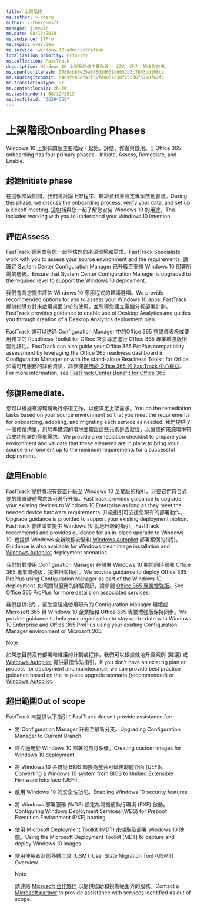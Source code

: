 ```yaml
---
title: 上架階段
ms.author: v-rberg
author: v-rberg-msft
manager: jimmuir
ms.date: 08/13/2019
ms.audience: ITPro
ms.topic: overview
ms.service: windows-10-administration
localization_priority: Priority
ms.collection: FastTrack
description: Windows 10 上架有四個主要階段 - 起始、評估、修復與啟用。
ms.openlocfilehash: 0789cb80e25a085d2d631d6032b5c7663bd1b8c2
ms.sourcegitcommit: d469f9b0dfa7f39fde051c38f255d6f5790f62f5
ms.translationtype: HT
ms.contentlocale: zh-TW
ms.lasthandoff: 08/12/2019
ms.locfileid: "36294359"
---
```

# <a name="onboarding-phases"></a><span data-ttu-id="ec509-103">上架階段</span><span class="sxs-lookup"><span data-stu-id="ec509-103">Onboarding Phases</span></span>

<span data-ttu-id="ec509-104">Windows 10 上架有四個主要階段 - 起始、評估、修復與啟用。</span><span class="sxs-lookup"><span data-stu-id="ec509-104">[] Office 365 onboarding has four primary phases—Initiate, Assess, Remediate, and Enable.</span></span>

## <a name="initiate"></a><span data-ttu-id="ec509-105">起始</span><span class="sxs-lookup"><span data-stu-id="ec509-105">Initiate phase</span></span>

<span data-ttu-id="ec509-106">在這個階段期間，我們將討論上架程序、驗證資料並設定專案啟動會議。</span><span class="sxs-lookup"><span data-stu-id="ec509-106">During this phase, we discuss the onboarding process, verify your data, and set up a kickoff meeting.</span></span> <span data-ttu-id="ec509-107">這包括與您一起了解您安裝 Windows 10 的用途。</span><span class="sxs-lookup"><span data-stu-id="ec509-107">This includes working with you to understand your Windows 10 intention.</span></span>

## <a name="assess"></a><span data-ttu-id="ec509-108">評估</span><span class="sxs-lookup"><span data-stu-id="ec509-108">Assess</span></span>

<span data-ttu-id="ec509-109">FastTrack 專家會與您一起評估您的來源環境和需求。</span><span class="sxs-lookup"><span data-stu-id="ec509-109">FastTrack Specialists work with you to assess your source environment and the requirements.</span></span> <span data-ttu-id="ec509-110">請確定 System Center Configuration Manager 已升級至支援 Windows 10 部署所需的層級。</span><span class="sxs-lookup"><span data-stu-id="ec509-110">Ensure that System Center Configuration Manager is upgraded to the required level to support the Windows 10 deployment.</span></span> 

<span data-ttu-id="ec509-111">我們會為您提供評估 Windows 10 應用程式的建議選項。</span><span class="sxs-lookup"><span data-stu-id="ec509-111">We provide recommended options for you to assess your Windows 10 apps.</span></span> <span data-ttu-id="ec509-112">FastTrack 提供指導方針來啟用桌面分析的使用，並引導您建立電腦分析部署計劃。</span><span class="sxs-lookup"><span data-stu-id="ec509-112">FastTrack provides guidance to enable use of Desktop Analytics and guides you through creation of a Desktop Analytics deployment plan.</span></span>

<span data-ttu-id="ec509-113">FastTrack 還可以透過 Configuration Manager 中的Office 365 整備儀表板或使用獨立的 Readiness Toolkit for Office 來引導您進行 Office 365 專業增強版相容性評估。</span><span class="sxs-lookup"><span data-stu-id="ec509-113">FastTrack can also guide your Office 365 ProPlus compatibility assessment by leveraging the Office 365 readiness dashboard in Configuration Manager or with the stand-alone Readiness Toolkit for Office.</span></span> <span data-ttu-id="ec509-114">如需可用服務的詳細資訊，請參閱[適用於 Office 365 的 FastTrack 中心權益](O365-fasttrack-benefit-for-office-365.md)。</span><span class="sxs-lookup"><span data-stu-id="ec509-114">For more information, see [FastTrack Center Benefit for Office 365](O365-fasttrack-benefit-for-office-365.md).</span></span> 

## <a name="remediate"></a><span data-ttu-id="ec509-115">修復</span><span class="sxs-lookup"><span data-stu-id="ec509-115">Remediate.</span></span>

<span data-ttu-id="ec509-116">您可以根據來源環境執行修復工作，以便滿足上架需求。</span><span class="sxs-lookup"><span data-stu-id="ec509-116">You do the remediation tasks based on your source environment so that you meet the requirements for onboarding, adopting, and migrating each service as needed.</span></span> <span data-ttu-id="ec509-117">我們提供了一個修復清單，用於準備您的環境並驗證這些元素是否就位，以讓您的來源環境符合成功部署的最低需求。</span><span class="sxs-lookup"><span data-stu-id="ec509-117">We provide a remediation checklist to prepare your environment and validate that these elements are in place to bring your source environment up to the minimum requirements for a successful deployment.</span></span> 

## <a name="enable"></a><span data-ttu-id="ec509-118">啟用</span><span class="sxs-lookup"><span data-stu-id="ec509-118">Enable</span></span>

<span data-ttu-id="ec509-119">FastTrack 提供將現有裝置升級至 Windows 10 企業版的指引，只要它們符合必要的裝置硬體需求即可進行升級。</span><span class="sxs-lookup"><span data-stu-id="ec509-119">FastTrack provides guidance to upgrade your existing devices to Windows 10 Enterprise as long as they meet the needed device hardware requirements.</span></span> <span data-ttu-id="ec509-120">升級指引可支援您現有的部署動作。</span><span class="sxs-lookup"><span data-stu-id="ec509-120">Upgrade guidance is provided to support your existing deployment motion.</span></span> <span data-ttu-id="ec509-121">FastTrack 會建議並提供 Windows 10 就地升級的指引。</span><span class="sxs-lookup"><span data-stu-id="ec509-121">FastTrack recommends and provides guidance for an in-place upgrade to Windows 10.</span></span> <span data-ttu-id="ec509-122">也提供 Windows 全新映像安裝和 [Windows Autopilot](EMS-onboarding-phases.md#windows-autopilot) 部署案例的指引。</span><span class="sxs-lookup"><span data-stu-id="ec509-122">Guidance is also available for Windows clean image installation and [Windows Autopilot](EMS-onboarding-phases.md#windows-autopilot) deployment scenarios.</span></span> 

<span data-ttu-id="ec509-123">我們針對使用 Configuration Manager 在部署 Windows 10 期間同時部署 Office 365 專業增強版，提供相關指引。</span><span class="sxs-lookup"><span data-stu-id="ec509-123">We provide guidance to deploy Office 365 ProPlus using Configuration Manager as part of the Windows 10 deployment.</span></span> <span data-ttu-id="ec509-124">如需關聯服務的詳細資訊，請參閱 [Office 365 專業增強版](O365-onboarding-and-migration.md#office-365-proplus)。</span><span class="sxs-lookup"><span data-stu-id="ec509-124">See [Office 365 ProPlus](O365-onboarding-and-migration.md#office-365-proplus) for more details on associated services.</span></span>

<span data-ttu-id="ec509-125">我們提供指引，幫助貴組織使用現有的 Configuration Manager 環境或 Microsoft 365 與 Windows 10 企業版和 Office 365 專業增強版保持同步。</span><span class="sxs-lookup"><span data-stu-id="ec509-125">We provide guidance to help your organization to stay up-to-date with Windows 10 Enterprise and Office 365 ProPlus using your existing Configuration Manager environment or Microsoft 365.</span></span>

> [!NOTE]
> <span data-ttu-id="ec509-126">如果您目前沒有部署和維護的計劃或程序，我們可以根據就地升級案例 (建議) 或 [Windows Autopilot](EMS-onboarding-phases.md#windows-autopilot) 提供最佳作法指引。</span><span class="sxs-lookup"><span data-stu-id="ec509-126">If you don’t have an existing plan or process for deployment and maintenance, we can provide best practice guidance based on the in-place upgrade scenario (recommended) or [Windows Autopilot](EMS-onboarding-phases.md#windows-autopilot).</span></span>

## <a name="out-of-scope"></a><span data-ttu-id="ec509-127">超出範圍</span><span class="sxs-lookup"><span data-stu-id="ec509-127">Out of scope</span></span>

<span data-ttu-id="ec509-128">FastTrack 未提供以下指引：</span><span class="sxs-lookup"><span data-stu-id="ec509-128">FastTrack doesn’t provide assistance for:</span></span>

- <span data-ttu-id="ec509-129">將 Configuration Manager 升級至最新分支。</span><span class="sxs-lookup"><span data-stu-id="ec509-129">Upgrading Configuration Manager to Current Branch.</span></span>
- <span data-ttu-id="ec509-130">建立適用於 Windows 10 部署的自訂映像。</span><span class="sxs-lookup"><span data-stu-id="ec509-130">Creating custom images for Windows 10 deployment.</span></span>
- <span data-ttu-id="ec509-131">將 Windows 10 系統從 BIOS 轉換為整合可延伸韌體介面 (UEFI)。</span><span class="sxs-lookup"><span data-stu-id="ec509-131">Converting a Windows 10 system from BIOS to Unified Extensible Firmware Interface (UEFI).</span></span>
- <span data-ttu-id="ec509-132">啟用 Windows 10 的安全性功能。</span><span class="sxs-lookup"><span data-stu-id="ec509-132">Enabling Windows 10 security features.</span></span> 
- <span data-ttu-id="ec509-133">將 Windows 部署服務 (WDS) 設定為開機前執行環境 (PXE) 啟動。</span><span class="sxs-lookup"><span data-stu-id="ec509-133">Configuring Windows Deployment Services (WDS) for Preboot Execution Environment (PXE) booting.</span></span>
- <span data-ttu-id="ec509-134">使用 Microsoft Deployment Toolkit (MDT) 來擷取及部署 Windows 10 映像。</span><span class="sxs-lookup"><span data-stu-id="ec509-134">Using the Microsoft Deployment Toolkit (MDT) to capture and deploy Windows 10 images.</span></span>
- <span data-ttu-id="ec509-135">使用使用者狀態移轉工具 (USMT)</span><span class="sxs-lookup"><span data-stu-id="ec509-135">User State Migration Tool (USMT) Overview</span></span>

  > [!NOTE]
  > <span data-ttu-id="ec509-136">請連絡 [Microsoft 合作夥伴](https://go.microsoft.com/fwlink/?linkid=2080150) 以提供協助和視為範圍外的服務。</span><span class="sxs-lookup"><span data-stu-id="ec509-136">Contact a [Microsoft partner](https://go.microsoft.com/fwlink/?linkid=2080150) to provide assistance with services identified as out of scope.</span></span>

 